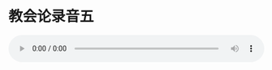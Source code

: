 # 教会论录音五

<audio style="width: 100%;" preload="false" controls controlslist="nodownload"><source src="//cdn.simai.ml/audio/mp3/old/27442.mp3" type="audio/mpeg">Your browser does not support the audio element.</audio>



